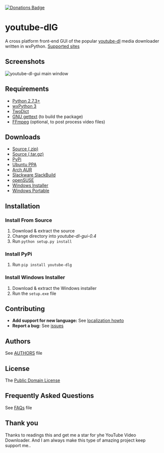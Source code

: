 [![Donations Badge](https://yourdonation.rocks/images/badge.svg)](https://mrs0m30n3.github.io/youtube-dl-gui/donate.html)

# youtube-dlG
A cross platform front-end GUI of the popular [youtube-dl](https://rg3.github.io/youtube-dl/) media downloader written in wxPython. [Supported sites](https://rg3.github.io/youtube-dl/supportedsites.html)

## Screenshots
![youtube-dl-gui main window](https://raw.githubusercontent.com/MrS0m30n3/youtube-dl-gui/gh-pages/images/ydlg_ui.gif)

## Requirements
* [Python 2.7.3+](https://www.python.org/downloads)
* [wxPython 3](https://wxpython.org/download.php)
* [TwoDict](https://pypi.python.org/pypi/twodict)
* [GNU gettext](https://www.gnu.org/software/gettext/) (to build the package)
* [FFmpeg](https://ffmpeg.org/download.html) (optional, to post process video files)

## Downloads
* [Source (.zip)](https://github.com/MrS0m30n3/youtube-dl-gui/archive/0.4.zip)
* [Source (.tar.gz)](https://github.com/MrS0m30n3/youtube-dl-gui/archive/0.4.tar.gz)
* [PyPi](https://pypi.python.org/pypi/youtube-dlg/0.4)
* [Ubuntu PPA](http://ppa.launchpad.net/nilarimogard/webupd8/ubuntu/pool/main/y/youtube-dlg/)
* [Arch AUR](https://aur.archlinux.org/packages/youtube-dl-gui-git/)
* [Slackware SlackBuild](https://slackbuilds.org/repository/14.2/network/youtube-dl-gui/)
* [openSUSE](https://software.opensuse.org/package/youtube-dl-gui)
* [Windows Installer](https://github.com/MrS0m30n3/youtube-dl-gui/releases/download/0.4/youtube-dl-gui-0.4-win-setup.zip)
* [Windows Portable](https://github.com/MrS0m30n3/youtube-dl-gui/releases/download/0.4/youtube-dl-gui-0.4-win-portable.zip)

## Installation

### Install From Source
1. Download & extract the source
2. Change directory into *youtube-dl-gui-0.4*
3. Run `python setup.py install`

### Install PyPi
1. Run `pip install youtube-dlg`

### Install Windows Installer
1. Download & extract the Windows installer
2. Run the `setup.exe` file

## Contributing
* **Add support for new language:** See [localization howto](docs/localization_howto.md)
* **Report a bug:** See [issues](https://github.com/MrS0m30n3/youtube-dl-gui/issues)

## Authors
See [AUTHORS](AUTHORS) file

## License
The [Public Domain License](LICENSE)

## Frequently Asked Questions
See [FAQs](docs/faqs.md) file

## Thank you 
Thanks to readings this and get me a star for yhe YouTube Video Downloader. And I am always make this type of amazing project keep support me..

